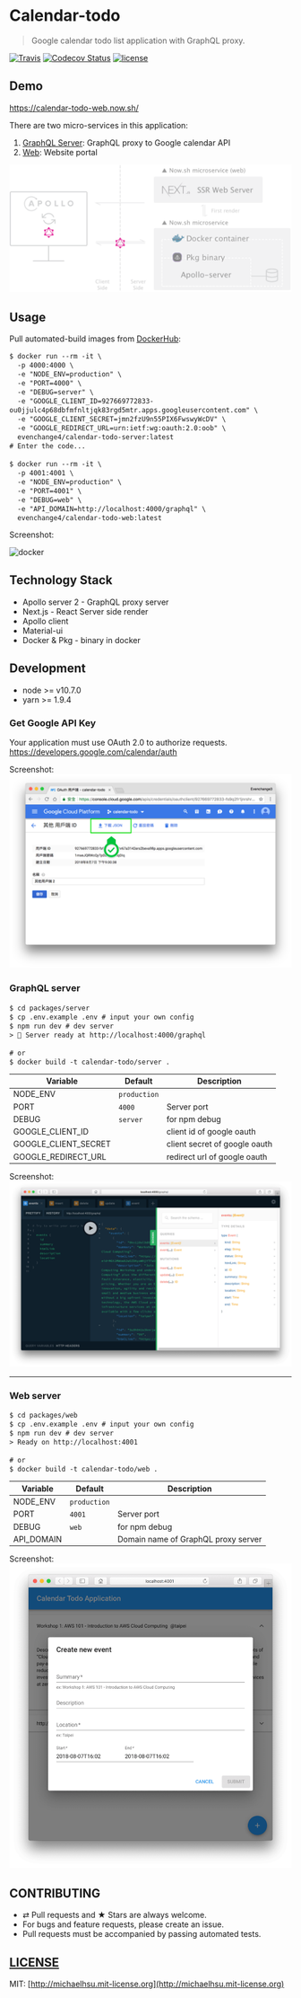 # Calendar-todo

> Google calendar todo list application with GraphQL proxy.

[![Travis][travis-badge]][travis]
[![Codecov Status][codecov-badge]][codecov]
[![license][license-badge]][license]

## Demo

https://calendar-todo-web.now.sh/

There are two micro-services in this application:

1. [GraphQL Server](#graphql-server): GraphQL proxy to Google calendar API
2. [Web](#web-server): Website portal

![stack](./docs/stack.png)

## Usage

Pull automated-build images from [DockerHub](https://hub.docker.com/r/evenchange4/calendar-todo-web/):

```shell
$ docker run --rm -it \
  -p 4000:4000 \
  -e "NODE_ENV=production" \
  -e "PORT=4000" \
  -e "DEBUG=server" \
  -e "GOOGLE_CLIENT_ID=927669772833-ou0jjulc4p68dbfmfnltjqk83rgd5mtr.apps.googleusercontent.com" \
  -e "GOOGLE_CLIENT_SECRET=jmn2fzU9n55PIX6FwswyWcDV" \
  -e "GOOGLE_REDIRECT_URL=urn:ietf:wg:oauth:2.0:oob" \
  evenchange4/calendar-todo-server:latest
# Enter the code...

$ docker run --rm -it \
  -p 4001:4001 \
  -e "NODE_ENV=production" \
  -e "PORT=4001" \
  -e "DEBUG=web" \
  -e "API_DOMAIN=http://localhost:4000/graphql" \
  evenchange4/calendar-todo-web:latest
```

Screenshot:

![docker](./docs/docker.gif)

## Technology Stack

- Apollo server 2 - GraphQL proxy server
- Next.js - React Server side render
- Apollo client
- Material-ui
- Docker & Pkg - binary in docker

## Development

- node >= v10.7.0
- yarn >= 1.9.4

### Get Google API Key

Your application must use OAuth 2.0 to authorize requests.
https://developers.google.com/calendar/auth

Screenshot:
![auth](./docs/auth.png)

### GraphQL server

```shell
$ cd packages/server
$ cp .env.example .env # input your own config
$ npm run dev # dev server
> 🚀 Server ready at http://localhost:4000/graphql

# or
$ docker build -t calendar-todo/server .
```

| **Variable**         | **Default**  | **Description**               |
| -------------------- | ------------ | ----------------------------- |
| NODE_ENV             | `production` |                               |
| PORT                 | `4000`       | Server port                   |
| DEBUG                | `server`     | for npm debug                 |
| GOOGLE_CLIENT_ID     |              | client id of google oauth     |
| GOOGLE_CLIENT_SECRET |              | client secret of google oauth |
| GOOGLE_REDIRECT_URL  |              | redirect url of google oauth  |

Screenshot:
![graphql](./docs/graphql.png)

---

### Web server

```shell
$ cd packages/web
$ cp .env.example .env # input your own config
$ npm run dev # dev server
> Ready on http://localhost:4001

# or
$ docker build -t calendar-todo/web .
```

| **Variable** | **Default**  | **Description**                     |
| ------------ | ------------ | ----------------------------------- |
| NODE_ENV     | `production` |                                     |
| PORT         | `4001`       | Server port                         |
| DEBUG        | `web`        | for npm debug                       |
| API_DOMAIN   |              | Domain name of GraphQL proxy server |

Screenshot:
![web](./docs/web.png)

## CONTRIBUTING

- ⇄ Pull requests and ★ Stars are always welcome.
- For bugs and feature requests, please create an issue.
- Pull requests must be accompanied by passing automated tests.

## [LICENSE](LICENSE)

MIT: [http://michaelhsu.mit-license.org](http://michaelhsu.mit-license.org)

[travis-badge]: https://travis-ci.com/evenchange4/calendar-todo.svg?branch=master
[travis]: https://travis-ci.org/evenchange4/calendar-todo
[codecov-badge]: https://img.shields.io/codecov/c/github/evenchange4/calendar-todo.svg?style=flat-square
[codecov]: https://codecov.io/github/evenchange4/calendar-todo?branch=master
[license-badge]: https://img.shields.io/github/license/evenchange4/micro-website-api.svg?style=flat-square
[license]: http://michaelhsu.mit-license.org/
